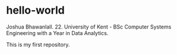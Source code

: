 # hello-world

Joshua Bhawanlall.
22.
University of Kent - BSc Computer Systems Engineering with a Year in Data Analytics.

This is my first repository.

